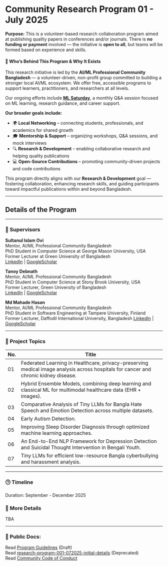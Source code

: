 # Community Research Program 01 - July 2025

**Purpose:**
This is a volunteer-based research collaboration program aimed at publishing quality papers in conferences and/or journals.
There is **no funding or payment** involved — the initiative is **open to all**, but teams will be formed based on experience and skills.

#### 👥 Who’s Behind This Program & Why It Exists

This research initiative is led by the **AI/ML Professional Community Bangladesh** — a volunteer-driven, non-profit group committed to building a stronger local AI/ML ecosystem. We offer free, accessible programs to support learners, practitioners, and researchers at all levels.

Our ongoing efforts include **[ML Saturday](https://youtube.com/playlist?list=PL6_zFMqdurBpU8jlJWujAOHnF_GXX4nEe&si=Wlj6tL8D3ZVyApBa)**, a monthly Q\&A session focused on ML learning, research guidance, and career support.

**Our broader goals include:**

* 🌍 **Local Networking** – connecting students, professionals, and academics for shared growth
* 🎓 **Mentorship & Support** – organizing workshops, Q\&A sessions, and mock interviews
* 🔍 **Research & Development** – enabling collaborative research and helping quality publications
* 💻 **Open-Source Contributions** – promoting community-driven projects and code contributions

This program directly aligns with our **Research & Development** goal — fostering collaboration, enhancing research skills, and guiding participants toward impactful publications within and beyond Bangladesh.

---

## Details of the Program

---

### 🔬 Supervisors

**Sultanul Islam Ovi**  
Mentor, AI/ML Professional Community Bangladesh  
PhD Student in Computer Science at George Mason University, USA  
Former Lecturer at Green University of Bangladesh  
[LinkedIn]([url](https://www.linkedin.com/in/md-sultanul-islam-ovi/)) | [GoogleScholar]([url](https://scholar.google.com/citations?user=RgBDFLQAAAAJ&hl=en))

**Tanoy Debnath**  
Mentor, AI/ML Professional Community Bangladesh  
PhD Student in Computer Science at Stony Brook University, USA  
Former Lecturer, Green University of Bangladesh  
[LinkedIn](https://www.linkedin.com/in/tanoy-debnath-6b1996155/) | [GoogleScholar](https://scholar.google.com/citations?hl=en&user=mAyaKoEAAAAJ)

**Md Mahade Hasan**  
Mentor, AI/ML Professional Community Bangladesh  
PhD Student in Software Engineering at Tampere University, Finland  
Former Lecturer, Daffodil International University, Bangladesh 
[LinkedIn]([url](https://www.linkedin.com/in/mahadehasan/)) | [GoogleScholar]([url](https://scholar.google.com/citations?hl=en&user=gBjV5LsAAAAJ))

---

### 📌 Project Topics
| No. | Title                                                                                           |
|-----|-------------------------------------------------------------------------------------------------|
| 01  | Federated Learning in Healthcare, privacy-preserving medical image analysis across hospitals for cancer and chronic kidney disease. |
| 02  | Hybrid Ensemble Models, combining deep learning and classical ML for multimodal healthcare data (EHR + images). |
| 03  | Comparative Analysis of Tiny LLMs for Bangla Hate Speech and Emotion Detection across multiple datasets. |
| 04  | Early Autism Detection.                                                                         |
| 05  | Improving Sleep Disorder Diagnosis through optimized machine learning approaches.               |
| 06  | An End-to-End NLP Framework for Depression Detection and Suicidal Thought Intervention in Bengali Youth. |
| 07  | Tiny LLMs for efficient low-resource Bangla cyberbullying and harassment analysis.              |


---

### 🕒  Timeline
Duration: September - December 2025

### 📝 More Details
TBA

---

### 📝 Public Docs:
Read [Program Guidelines]([url](https://github.com/aimlcommunitybd/public-docs/blob/main/research-program/program-001-072025-guidelies.md)) (Draft)  
Read [research-program-001-072025-initial-details]([url](https://github.com/aimlcommunitybd/public-docs/blob/main/research-program/program-001-072025-initial-details.md)) (Deprecated)  
Read [Community Code of Conduct](https://github.com/aimlcommunitybd/public-docs/blob/main/legal/code-of-conduct.md)  
